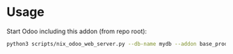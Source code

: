 # Usage

Start Odoo including this addon (from repo root):

```bash
python3 scripts/nix_odoo_web_server.py --db-name mydb --addon base_product_merge
```
